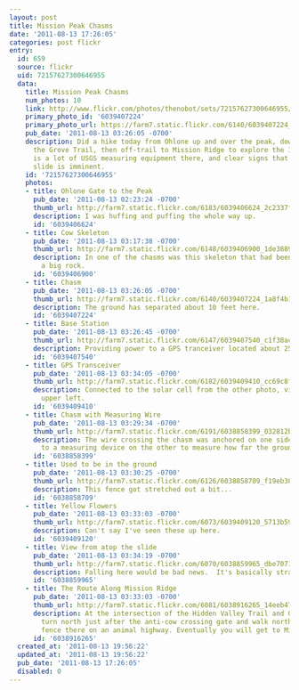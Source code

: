 ```yaml
---
layout: post
title: Mission Peak Chasms
date: '2011-08-13 17:26:05'
categories: post flickr
entry:
  id: 659
  source: flickr
  uid: 72157627300646955
  data:
    title: Mission Peak Chasms
    num_photos: 10
    link: http://www.flickr.com/photos/thenobot/sets/72157627300646955/
    primary_photo_id: '6039407224'
    primary_photo_url: https://farm7.static.flickr.com/6140/6039407224_1a8f4b185a_m.jpg
    pub_date: '2011-08-13 03:26:05 -0700'
    description: Did a hike today from Ohlone up and over the peak, down and across
      the Grove Trail, then off-trail to Mission Ridge to explore the 1998 slide area.  There
      is a lot of USGS measuring equipment there, and clear signs that another big
      slide is imminent.
    id: '72157627300646955'
    photos:
    - title: Ohlone Gate to the Peak
      pub_date: '2011-08-13 02:23:24 -0700'
      thumb_url: http://farm7.static.flickr.com/6183/6039406624_2c2337f4a0_s.jpg
      description: I was huffing and puffing the whole way up.
      id: '6039406624'
    - title: Cow Skeleton
      pub_date: '2011-08-13 03:17:38 -0700'
      thumb_url: http://farm7.static.flickr.com/6148/6039406900_1de3889212_s.jpg
      description: In one of the chasms was this skeleton that had been dragged under
        a big rock.
      id: '6039406900'
    - title: Chasm
      pub_date: '2011-08-13 03:26:05 -0700'
      thumb_url: http://farm7.static.flickr.com/6140/6039407224_1a8f4b185a_s.jpg
      description: The ground has separated about 10 feet here.
      id: '6039407224'
    - title: Base Station
      pub_date: '2011-08-13 03:26:45 -0700'
      thumb_url: http://farm7.static.flickr.com/6147/6039407540_c1f38acf02_s.jpg
      description: Providing power to a GPS tranceiver located about 25 yards away.
      id: '6039407540'
    - title: GPS Transceiver
      pub_date: '2011-08-13 03:34:05 -0700'
      thumb_url: http://farm7.static.flickr.com/6182/6039409410_cc69c8f067_s.jpg
      description: Connected to the solar cell from the other photo, visible in the
        upper left.
      id: '6039409410'
    - title: Chasm with Measuring Wire
      pub_date: '2011-08-13 03:29:34 -0700'
      thumb_url: http://farm7.static.flickr.com/6191/6038858399_032812bd9b_s.jpg
      description: The wire crossing the chasm was anchored on one side and connected
        to a measuring device on the other to measure how far the ground is moving.
      id: '6038858399'
    - title: Used to be in the ground
      pub_date: '2011-08-13 03:30:25 -0700'
      thumb_url: http://farm7.static.flickr.com/6126/6038858709_f19eb388cd_s.jpg
      description: This fence got stretched out a bit...
      id: '6038858709'
    - title: Yellow Flowers
      pub_date: '2011-08-13 03:33:03 -0700'
      thumb_url: http://farm7.static.flickr.com/6073/6039409120_5713b59534_s.jpg
      description: Can't say I've seen these up here.
      id: '6039409120'
    - title: View from atop the slide
      pub_date: '2011-08-13 03:34:19 -0700'
      thumb_url: http://farm7.static.flickr.com/6070/6038859965_dbe7071c46_s.jpg
      description: Falling here would be bad news.  It's basically straight down.
      id: '6038859965'
    - title: The Route Along Mission Ridge
      pub_date: '2011-08-13 03:33:03 -0700'
      thumb_url: http://farm7.static.flickr.com/6081/6038916265_14eeb4713d_s.jpg
      description: At the intersection of the Hidden Valley Trail and Grove Trail,
        turn north just after the anti-cow crossing gate and walk north along the
        fence there on an animal highway. Eventually you will get to Mission Ridge.
      id: '6038916265'
  created_at: '2011-08-13 19:56:22'
  updated_at: '2011-08-13 19:56:22'
  pub_date: '2011-08-13 17:26:05'
  disabled: 0
---
```


